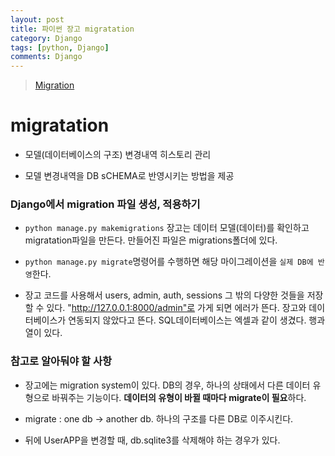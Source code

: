 ```yaml
---
layout: post
title: 파이썬 장고 migratation
category: Django
tags: [python, Django]
comments: Django
---
```


> [Migration](https://wayhome25.github.io/django/2017/03/20/django-ep6-migrations/)

# migratation

- 모델(데이터베이스의 구조) 변경내역 히스토리 관리

- 모델 변경내역을 DB sCHEMA로 반영시키는 방법을 제공

### Django에서 migration 파일 생성, 적용하기

- `python manage.py makemigrations` 장고는 데이터 모델(데이터)를 확인하고 migratation파일을 만든다. 만들어진 파일은 migrations폴더에 있다.

- `python manage.py migrate`명령어를 수행하면 해당 마이그레이션을 `실제 DB에 반영`한다.

- 장고 코드를 사용해서 users, admin, auth, sessions 그 밖의 다양한 것들을 저장할 수 있다. "http://127.0.0.1:8000/admin"로 가게 되면 에러가 뜬다. 장고와 데이터베이스가 연동되지 않았다고 뜬다. SQL데이터베이스는 엑셀과 같이 생겼다. 행과 열이 있다. 

### 참고로 알아둬야 할 사항

- 장고에는 migration system이 있다. DB의 경우, 하나의 상태에서 다른 데이터 유형으로 바꿔주는 기능이다. **데이터의 유형이 바뀔 때마다 migrate이 필요**하다.

- migrate : one db -> another db. 하나의 구조를 다른 DB로 이주시킨다.

- 뒤에 UserAPP을 변경할 때, db.sqlite3를 삭제해야 하는 경우가 있다.
